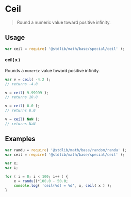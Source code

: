 Ceil
===

> Round a numeric value toward positive infinity.


<section class="usage">

## Usage

``` javascript
var ceil = require( '@stdlib/math/base/special/ceil' );
```

#### ceil( x )

Rounds a `numeric` value toward positive infinity.

``` javascript
var v = ceil( -4.2 );
// returns -4.0

v = ceil( 9.99999 );
// returns 10.0

v = ceil( 0.0 );
// returns 0.0

v = ceil( NaN );
// returns NaN
```

<!-- </usage> -->


<section class="examples">

## Examples

``` javascript
var randu = require( '@stdlib/math/base/random/randu' );
var ceil = require( '@stdlib/math/base/special/ceil' );

var x;
var i;

for ( i = 0; i < 100; i++ ) {
    x = randu()*100.0 - 50.0;
    console.log( 'ceil(%d) = %d', x, ceil( x ) );
}
```

<!-- </examples> -->


<section class="links">

<!-- </links> -->

